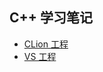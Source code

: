 ## C++ 学习笔记

- [CLion 工程](../../study_for_cpp/README.md)
- [VS 工程](../../study_for_cpp_by_vs/readme.md)